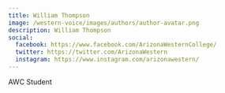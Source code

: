 ```yaml
---
title: William Thompson
image: /western-voice/images/authors/author-avatar.png
description: William Thompson
social:
  facebook: https://www.facebook.com/ArizonaWesternCollege/
  twitter: https://twitter.com/ArizonaWestern
  instagram: https://www.instagram.com/arizonawestern/
---
```


AWC Student